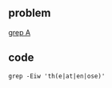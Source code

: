## problem
[grep A](https://www.hackerrank.com/challenges/text-processing-in-linux-the-grep-command-4/problem)

## code
```shell
grep -Eiw 'th(e|at|en|ose)'
```